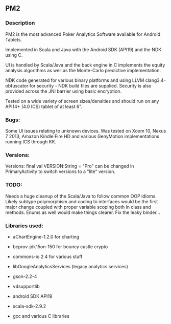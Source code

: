 ## **PM2**

### Description
PM2 is the most advanced Poker Analytics Software available for Android Tablets.

Implemented in Scala and Java with the Android SDK (API19) and the NDK using C.

UI is handled by Scala/Java and the back engine in C implements the equity analysis algorithms as well as the Monte-Carlo
predictive implementation.

NDK code generated for various binary platforms and using LLVM clang3.4-obfuscator for security - NDK build files are supplied.
Security is also provided across the JNI barrier using basic encryption.

Tested on a wide variety of screen sizes/densities and should run on any API14+ (4.0 ICS) tablet of at least 6".

### Bugs:
Some UI issues relating to unknown devices. Was tested on Xoom 10, Nexus 7 2013, Amazon Kindle Fire HD and various GenyMotion implementations running ICS through KK.

### Versions:
Versions: final val VERSION:String = "Pro" can be changed in PrimaryActivity to switch versions to a "lite" version.

### TODO:
Needs a huge cleanup of the Scala/Java to follow common OOP idioms. Likely subtype polymorphism and coding to
interfaces would be the first major change coupled with proper variable scoping both in class and methods. Enums as well would make things clearer. Fix the leaky binder...


### Libraries used:

- aChartEngine-1.2.0 for charting
- bcprov-jdk15on-150 for bouncy castle crypto
- commons-io 2.4 for various stuff
- libGoogleAnalyticsServices (legacy analytics services)
- gson-2.2-4
- v4supportlib

- android SDK API19
- scala-sdk-2.9.2
- gcc and various C libraries
